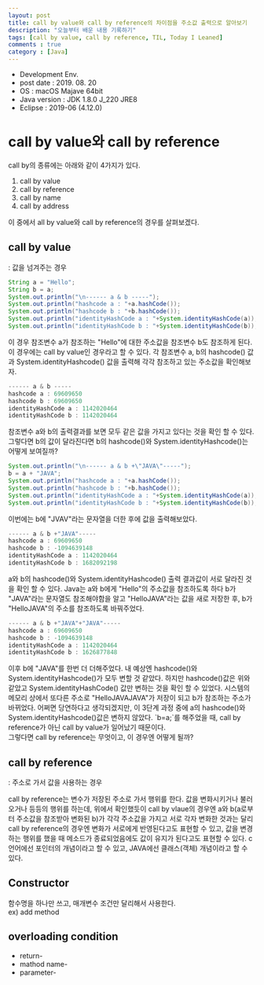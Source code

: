 ```yaml
---
layout: post
title: call by value와 call by reference의 차이점을 주소값 출력으로 알아보기
description: "오늘부터 배운 내용 기록하기"
tags: [call by value, call by reference, TIL, Today I Leaned]
comments : true
category : [Java]
---
```

* Development Env.
* post date : 2019. 08. 20
* OS : macOS Majave 64bit
* Java version : JDK 1.8.0 J_220 JRE8
* Eclipse : 2019-06 (4.12.0)


# call by value와 call by reference
<div>call by의 종류에는 아래와 같이 4가지가 있다.</div>

1. call by value
2. call by reference
3. call by name
4. call by address
<div>이 중에서 all by value와 call by reference의 경우를 살펴보겠다.</div>

## call by value
<div>: 값을 넘겨주는 경우</div>

```java
String a = "Hello";
String b = a;
System.out.println("\n------ a & b -----");
System.out.println("hashcode a : "+a.hashCode());
System.out.println("hashcode b : "+b.hashCode());
System.out.println("identityHashCode a : "+System.identityHashCode(a));
System.out.println("identityHashCode b : "+System.identityHashCode(b));
```
<div>이 경우 참조변수 a가 참조하는 "Hello"에 대한 주소값을 참조변수 b도 참조하게 된다. 이 경우에는 call by value인 경우라고 할 수 있다. 각 참조변수 a, b의 hashcode() 값과 System.identityHashcode() 값을 출력해 각각 참조하고 있는 주소값을 확인해보자.</div>

```java
------ a & b -----
hashcode a : 69609650
hashcode b : 69609650
identityHashCode a : 1142020464
identityHashCode b : 1142020464
```
<div>참조변수 a와 b의 출력결과를 보면 모두 같은 값을 가지고 있다는 것을 확인 할 수 있다. 그렇다면 b의 값이 달라진다면 b의 hashcode()와 System.identityHashcode()는 어떻게 보여질까? </div>

```java
System.out.println("\n------ a & b +\"JAVA\"-----");
b = a + "JAVA";
System.out.println("hashcode a : "+a.hashCode());
System.out.println("hashcode b : "+b.hashCode());
System.out.println("identityHashCode a : "+System.identityHashCode(a));
System.out.println("identityHashCode b : "+System.identityHashCode(b));
```
<div>이번에는 b에 "JVAV"라는 문자열을 더한 후에 값을 출력해보았다.</div>

```java
------ a & b +"JAVA"-----
hashcode a : 69609650
hashcode b : -1094639148
identityHashCode a : 1142020464
identityHashCode b : 1682092198
```
<div>a와 b의 hashcode()와 System.identityHashcode() 출력 결과값이 서로 달라진 것을 확인 할 수 있다. Java는 a와 b에게 "Hello"의 주소값을 참조하도록 하다 b가 "JAVA"라는 문자열도 참조해야함을 알고 "HelloJAVA"라는 값을 새로 저장한 후, b가 "HelloJAVA"의 주소를 참조하도록 바꿔주었다.</div>

```java
------ a & b +"JAVA"+"JAVA"-----
hashcode a : 69609650
hashcode b : -1094639148
identityHashCode a : 1142020464
identityHashCode b : 1626877848
```
<div>이후 b에 "JAVA"를 한번 더 더해주었다. 내 예상엔 hashcode()와 System.identityHashcode()가 모두 변할 것 같았다. 하지만 hashcode()값은 위와 같았고 System.identityHashCode() 값만 변하는 것을 확인 할 수 있었다. 시스템의 메모리 상에서 또다른 주소로 "HelloJAVAJAVA"가 저장이 되고 b가 참조하는 주소가 바뀌었다. 어쩌면 당연하다고 생각되겠지만, 이 3단계 과정 중에 a의 hashcode()와 System.identityHashcode()값은 변하지 않았다. `b=a;`를 해주었을 때, call by reference가 아닌 call by value가 일어났기 때문이다.</div>
<div>
그렇다면 call by reference는 무엇이고, 이 경우엔 어떻게 될까?</div>

## call by reference
<div>: 주소로 가서 값을 사용하는 경우

call by reference는 변수가 저장된 주소로 가서 행위를 한다. 값을 변화시키거나 불러오거나 등등의 행위를 하는데, 위에서 확인했듯이 call by vlaue의 경우엔 a와 b(a로부터 주소값을 참조받아 변화된 b)가 각각 주소값을 가지고 서로 각자 변화한 것과는 달리 call by reference의 경우엔 변화가 서로에게 반영된다고도 표현할 수 있고, 값을 변경하는 행위를 했을 때 메소드가 종료되었음에도 값이 유지가 된다고도 표현할 수 있다. c언어에선 포인터의 개념이라고 할 수 있고, JAVA에선 클래스(객체) 개념이라고 할 수 있다.</div>

## Constructor
<div>함수명을 하나만 쓰고, 매개변수 조건만 달리해서 사용한다. </div>
<div>ex) add method</div>

## overloading condition
* return-
* mathod name-
* parameter-
